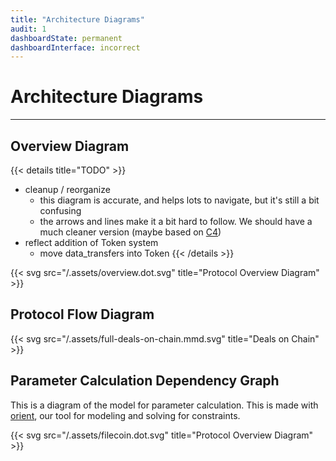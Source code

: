 ```yaml
---
title: "Architecture Diagrams"
audit: 1
dashboardState: permanent
dashboardInterface: incorrect
---
```


# Architecture Diagrams
---

## Overview Diagram
{{< details title="TODO" >}}
- cleanup / reorganize
  - this diagram is accurate, and helps lots to navigate, but it's still a bit confusing
  - the arrows and lines make it a bit hard to follow. We should have a much cleaner version (maybe based on [C4](https://c4model.com))
- reflect addition of Token system
  - move data_transfers into Token
{{< /details >}}


{{< svg src="/.assets/overview.dot.svg" title="Protocol Overview Diagram" >}}

## Protocol Flow Diagram

{{< svg src="/.assets/full-deals-on-chain.mmd.svg" title="Deals on Chain" >}}

## Parameter Calculation Dependency Graph

This is a diagram of the model for parameter calculation. This is made with [orient](https://github.com/filecoin-project/orient), our tool for modeling and solving for constraints.

{{< svg src="/.assets/filecoin.dot.svg" title="Protocol Overview Diagram" >}}
